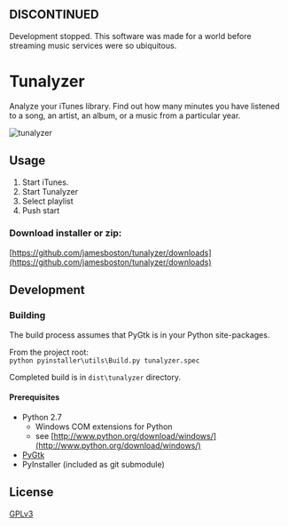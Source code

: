 ## DISCONTINUED

Development stopped. This software was made for a world before streaming music services were so ubiquitous. 


# Tunalyzer

Analyze your iTunes library. Find out how many minutes you have listened to a song, an artist, an album, or a music 
from a particular year.
 

![tunalyzer](https://raw.github.com/jamesboston/tunalyzer/master/screenshot.png)

## Usage

1. Start iTunes.
2. Start Tunalyzer
3. Select playlist
4. Push start

### Download installer or zip:
[https://github.com/jamesboston/tunalyzer/downloads](https://github.com/jamesboston/tunalyzer/downloads)

## Development

### Building

The build process assumes that PyGtk is in your Python site-packages.

From the project root:<br />
`python pyinstaller\utils\Build.py tunalyzer.spec`

Completed build is in `dist\tunalyzer` directory.

#### Prerequisites

* Python 2.7
	* Windows COM extensions for Python 
	* see [http://www.python.org/download/windows/](http://www.python.org/download/windows/)
* [PyGtk](http://ftp.gnome.org/pub/GNOME/binaries/win32/pygtk/2.24/)
* PyInstaller (included as git submodule)


## License

[GPLv3](https://github.com/jamesboston/tunalyzer/blob/master/LICENSE.md) 
